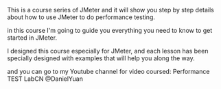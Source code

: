 This is a course series of JMeter and it will show you step by step details about how to use JMeter to do performance testing.

in this course I'm going to guide you everything you need to know to get started in JMeter. 

I designed this course especially for JMeter, and each lesson has been specially designed with examples that will help you along the way.

and you can go to my Youtube channel for video coursed: Performance TEST LabCN @DanielYuan
